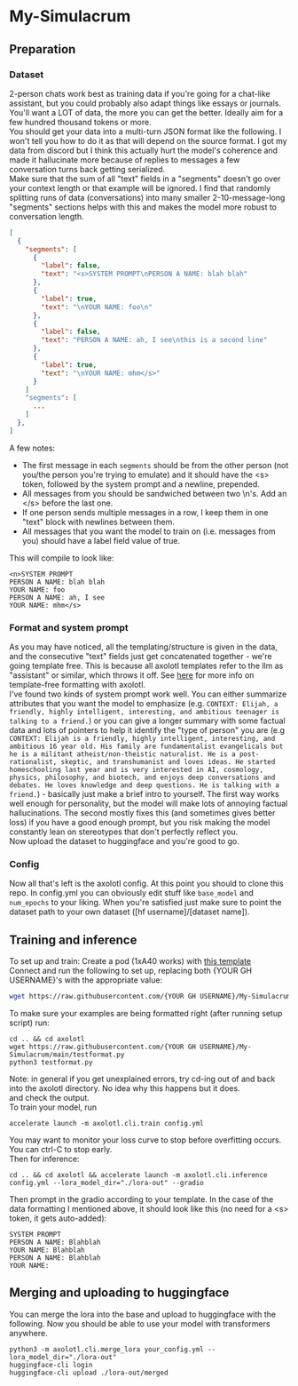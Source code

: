 # My-Simulacrum
## Preparation
### Dataset
2-person chats work best as training data if you're going for a chat-like assistant, but you could probably also adapt things like essays or journals. You'll want a LOT of data, the more you can get the better. Ideally aim for a few hundred thousand tokens or more.  
You should get your data into a multi-turn JSON format like the following. I won't tell you how to do it as that will depend on the source format. I got my data from discord but I think this actually hurt the model's coherence and made it hallucinate more because of replies to messages a few conversation turns back getting serialized.  
Make sure that the sum of all "text" fields in a "segments" doesn't go over your context length or that example will be ignored. I find that randomly splitting runs of data (conversations) into many smaller 2-10-message-long "segments" sections helps with this and makes the model more robust to conversation length.  
```json
[
  {
    "segments": [
      {
        "label": false,
        "text": "<s>SYSTEM PROMPT\nPERSON A NAME: blah blah"
      },
      {
        "label": true,
        "text": "\nYOUR NAME: foo\n"
      },
      {
        "label": false,
        "text": "PERSON A NAME: ah, I see\nthis is a second line"
      },
      {
        "label": true,
        "text": "\nYOUR NAME: mhm</s>"
      }
    ]
    "segments": [
      ...
    ]
  },
]
```
A few notes:
- The first message in each `segments` should be from the other person (not you/the person you're trying to emulate) and it should have the \<s\> token, followed by the system prompt and a newline, prepended.
- All messages from you should be sandwiched between two \n's. Add an \</s\> before the last one.
- If one person sends multiple messages in a row, I keep them in one "text" block with newlines between them.
- All messages that you want the model to train on (i.e. messages from you) should have a label field value of true.

This will compile to look like:  
```
<n>SYSTEM PROMPT
PERSON A NAME: blah blah
YOUR NAME: foo
PERSON A NAME: ah, I see
YOUR NAME: mhm</s>
```
### Format and system prompt
As you may have noticed, all the templating/structure is given in the data, and the consecutive "text" fields just get concatenated together - we're going template free. This is because all axolotl templates refer to the llm as "assistant" or similar, which throws it off. See [here](https://openaccess-ai-collective.github.io/axolotl/docs/input_output.html) for more info on template-free formatting with axolotl.  
I've found two kinds of system prompt work well. You can either summarize attributes that you want the model to emphasize (e.g. `CONTEXT: Elijah, a friendly, highly intelligent, interesting, and ambitious teenager is talking to a friend.`) or you can give a longer summary with some factual data and lots of pointers to help it identify the "type of person" you are (e.g `CONTEXT: Elijah is a friendly, highly intelligent, interesting, and ambitious 16 year old. His family are fundamentalist evangelicals but he is a militant atheist/non-theistic naturalist. He is a post-rationalist, skeptic, and transhumanist and loves ideas. He started homeschooling last year and is very interested in AI, cosmology, physics, philosophy, and biotech, and enjoys deep conversations and debates. He loves knowledge and deep questions. He is talking with a friend.`) - basically just make a brief intro to yourself. The first way works well enough for personality, but the model will make lots of annoying factual hallucinations. The second mostly fixes this (and sometimes gives better loss) if you have a good enough prompt, but you risk making the model constantly lean on stereotypes that don't perfectly reflect you.  
Now upload the dataset to huggingface and you're good to go.
### Config
Now all that's left is the axolotl config. At this point you should to clone this repo. In config.yml you can obviously edit stuff like `base_model` and `num_epochs` to your liking. When you're satisfied just make sure to point the dataset path to your own dataset ([hf username]/[dataset name]).  
## Training and inference
To set up and train:
Create a pod (1xA40 works) with [this template](https://www.runpod.io/console/gpu-cloud?template=v2ickqhz9s&ref=6i7fkpdz)  
Connect and run the following to set up, replacing both {YOUR GH USERNAME}'s with the appropriate value:  
```bash
wget https://raw.githubusercontent.com/{YOUR GH USERNAME}/My-Simulacrum/main/run.bash && bash run.bash {YOUR GH USERNAME}
```
To make sure your examples are being formatted right (after running setup script) run:  
```
cd .. && cd axolotl
wget https://raw.githubusercontent.com/{YOUR GH USERNAME}/My-Simulacrum/main/testformat.py
python3 testformat.py
```
Note: in general if you get unexplained errors, try cd-ing out of and back into the axolotl directory. No idea why this happens but it does.  
and check the output.  
To train your model, run 
```
accelerate launch -m axolotl.cli.train config.yml
```
You may want to monitor your loss curve to stop before overfitting occurs. You can ctrl-C to stop early.  
Then for inference:
```
cd .. && cd axolotl && accelerate launch -m axolotl.cli.inference config.yml --lora_model_dir="./lora-out" --gradio
```
Then prompt in the gradio according to your template. In the case of the data formatting I mentioned above, it should look like this (no need for a \<s\> token, it gets auto-added):
```
SYSTEM PROMPT
PERSON A NAME: Blahblah
YOUR NAME: Blahblah
PERSON A NAME: Blahblah
YOUR NAME:
```
## Merging and uploading to huggingface
You can merge the lora into the base and upload to huggingface with the following. Now you should be able to use your model with transformers anywhere.
```
python3 -m axolotl.cli.merge_lora your_config.yml --lora_model_dir="./lora-out"
huggingface-cli login
huggingface-cli upload ./lora-out/merged
```

